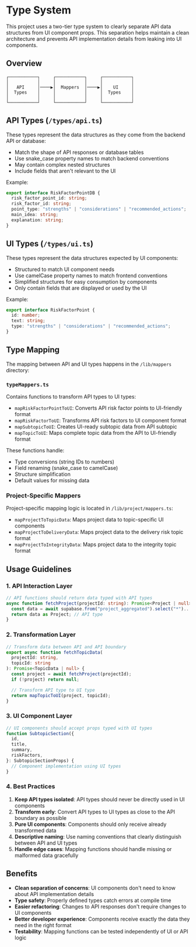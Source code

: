 # Type System

This project uses a two-tier type system to clearly separate API data structures from UI component props. This separation helps maintain a clean architecture and prevents API implementation details from leaking into UI components.

## Overview

```
┌───────────┐     ┌───────────┐     ┌───────────┐
│           │     │           │     │           │
│   API     │────▶│  Mappers  │────▶│    UI     │
│  Types    │     │           │     │  Types    │
│           │     │           │     │           │
└───────────┘     └───────────┘     └───────────┘
```

## API Types (`/types/api.ts`)

These types represent the data structures as they come from the backend API or database:

- Match the shape of API responses or database tables
- Use snake_case property names to match backend conventions
- May contain complex nested structures
- Include fields that aren't relevant to the UI

Example:

```typescript
export interface RiskFactorPointDB {
  risk_factor_point_id: string;
  risk_factor_id: string;
  point_type: "strengths" | "considerations" | "recommended_actions";
  main_idea: string;
  explanation: string;
}
```

## UI Types (`/types/ui.ts`)

These types represent the data structures expected by UI components:

- Structured to match UI component needs
- Use camelCase property names to match frontend conventions
- Simplified structures for easy consumption by components
- Only contain fields that are displayed or used by the UI

Example:

```typescript
export interface RiskFactorPoint {
  id: number;
  text: string;
  type: "strengths" | "considerations" | "recommended_actions";
}
```

## Type Mapping

The mapping between API and UI types happens in the `/lib/mappers` directory:

### `typeMappers.ts`

Contains functions to transform API types to UI types:

- `mapRiskFactorPointToUI`: Converts API risk factor points to UI-friendly format
- `mapRiskFactorToUI`: Transforms API risk factors to UI component format
- `mapSubtopicToUI`: Creates UI-ready subtopic data from API subtopic
- `mapTopicToUI`: Maps complete topic data from the API to UI-friendly format

These functions handle:

- Type conversions (string IDs to numbers)
- Field renaming (snake_case to camelCase)
- Structure simplification
- Default values for missing data

### Project-Specific Mappers

Project-specific mapping logic is located in `/lib/project/mappers.ts`:

- `mapProjectToTopicData`: Maps project data to topic-specific UI components
- `mapProjectToDeliveryData`: Maps project data to the delivery risk topic format
- `mapProjectToIntegrityData`: Maps project data to the integrity topic format

## Usage Guidelines

### 1. API Interaction Layer

```typescript
// API functions should return data typed with API types
async function fetchProject(projectId: string): Promise<Project | null> {
  const data = await supabase.from("project_aggregated").select("*")...
  return data as Project; // API type
}
```

### 2. Transformation Layer

```typescript
// Transform data between API and API boundary
export async function fetchTopicData(
  projectId: string,
  topicId: string
): Promise<TopicData | null> {
  const project = await fetchProject(projectId);
  if (!project) return null;

  // Transform API type to UI type
  return mapTopicToUI(project, topicId);
}
```

### 3. UI Component Layer

```typescript
// UI components should accept props typed with UI types
function SubtopicSection({
  id,
  title,
  summary,
  riskFactors,
}: SubtopicSectionProps) {
  // Component implementation using UI types
}
```

### 4. Best Practices

1. **Keep API types isolated**: API types should never be directly used in UI components
2. **Transform early**: Convert API types to UI types as close to the API boundary as possible
3. **Pure UI components**: Components should only receive already transformed data
4. **Descriptive naming**: Use naming conventions that clearly distinguish between API and UI types
5. **Handle edge cases**: Mapping functions should handle missing or malformed data gracefully

## Benefits

- **Clean separation of concerns**: UI components don't need to know about API implementation details
- **Type safety**: Properly defined types catch errors at compile time
- **Easier refactoring**: Changes to API responses don't require changes to UI components
- **Better developer experience**: Components receive exactly the data they need in the right format
- **Testability**: Mapping functions can be tested independently of UI or API logic
